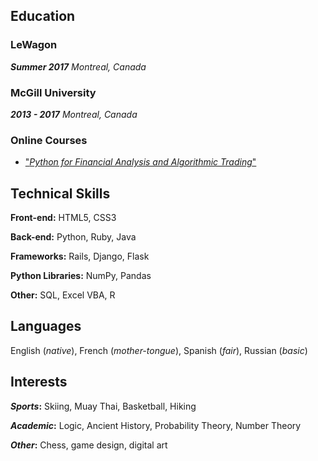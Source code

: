 ## Education

### LeWagon 
**_Summer 2017_**
_Montreal, Canada_ 

### McGill University
**_2013 - 2017_**
_Montreal, Canada_

### Online Courses
- ["_Python for Financial Analysis and Algorithmic Trading_"](https://www.udemy.com/share/10011KB0Afd15XR3Q=/)

## Technical Skills

**Front-end:**
HTML5, CSS3

**Back-end:**
Python, Ruby, Java

**Frameworks:**
Rails, Django, Flask 

**Python Libraries:**
NumPy, Pandas

**Other:**
SQL, Excel VBA, R

## Languages 
English (_native_), French (_mother-tongue_), Spanish (_fair_), Russian (_basic_)

## Interests 

**_Sports_:** Skiing, Muay Thai, Basketball, Hiking

**_Academic_:** Logic, Ancient History, Probability Theory, Number Theory

**_Other_:** Chess, game design, digital art
